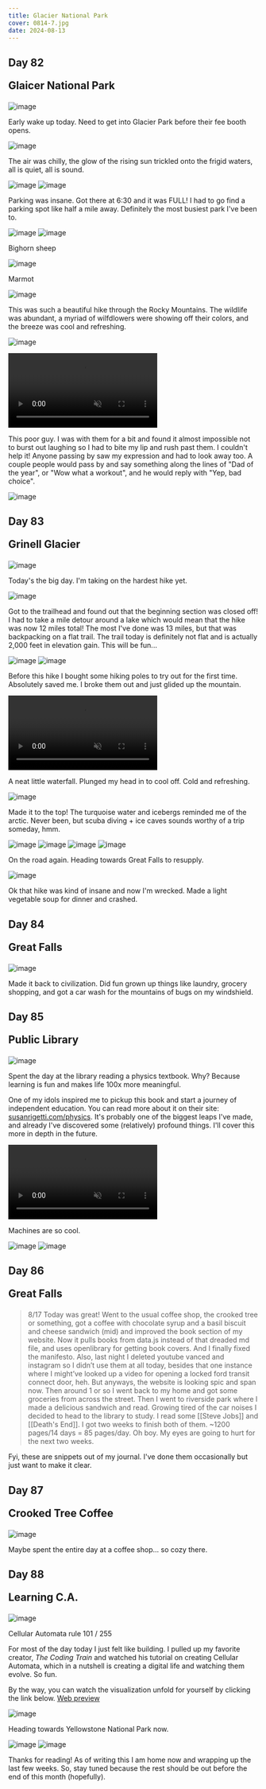 ```yaml
---
title: Glacier National Park
cover: 0814-7.jpg
date: 2024-08-13
---
```


## Day 82 <p class="inline text-gray-700 ">Glaicer National Park</p>

![image](/data/trips/west-coast-2024/attachments/0813-1.jpg)

Early wake up today. Need to get into Glacier Park before their fee booth opens.

![image](/data/trips/west-coast-2024/attachments/0813-2.jpg)

The air was chilly, the glow of the rising sun trickled onto the frigid waters, all is quiet, all is sound.

![image](/data/trips/west-coast-2024/attachments/0813-3.jpg)
![image](/data/trips/west-coast-2024/attachments/0813-4.jpg)

Parking was insane. Got there at 6:30 and it was FULL! I had to go find a parking spot like half a mile away. Definitely the most busiest park I've been to.

![image](/data/trips/west-coast-2024/attachments/0813-5.jpg)
![image](/data/trips/west-coast-2024/attachments/0813-6.jpg)

<p class="italic text-center">Bighorn sheep</p>

![image](/data/trips/west-coast-2024/attachments/0813-7.jpg)

<p class="italic text-center">Marmot</p>

![image](/data/trips/west-coast-2024/attachments/0813-8.jpg)

This was such a beautiful hike through the Rocky Mountains. The wildlife was abundant, a myriad of wilfdlowers were showing off their colors, and the breeze was cool and refreshing.

![image](/data/trips/west-coast-2024/attachments/0813-9.jpg)

<video src="/data/trips/west-coast-2024/attachments/0813-vid.mp4" type="video/mp4" autoplay loop muted playsinline ></video>

This poor guy. I was with them for a bit and found it almost impossible not to burst out laughing so I had to bite my lip and rush past them. I couldn't help it! Anyone passing by saw my expression and had to look away too. A couple people would pass by and say something along the lines of "Dad of the year", or "Wow what a workout", and he would reply with "Yep, bad choice".

![image](/data/trips/west-coast-2024/attachments/0813-10.jpg)

## Day 83 <p class="inline text-gray-700 ">Grinell Glacier</p>


![image](/data/trips/west-coast-2024/attachments/0814-1.jpg)

Today's the big day. I'm taking on the hardest hike yet.

![image](/data/trips/west-coast-2024/attachments/0814-2.jpg)

Got to the trailhead and found out that the beginning section was closed off! I had to take a mile detour around a lake which would mean that the hike was now 12 miles total! The most I've done was 13 miles, but that was backpacking on a flat trail. The trail today is definitely not flat and is actually 2,000 feet in elevation gain. This will be fun...

![image](/data/trips/west-coast-2024/attachments/0814-3.jpg)
![image](/data/trips/west-coast-2024/attachments/0814-4.jpg)

Before this hike I bought some hiking poles to try out for the first time. Absolutely saved me. I broke them out and just glided up the mountain. 

<video src="/data/trips/west-coast-2024/attachments/0814-vid.mp4" type="video/mp4" autoplay loop muted playsinline ></video>

A neat little waterfall. Plunged my head in to cool off. Cold and refreshing.

![image](/data/trips/west-coast-2024/attachments/0814-5.jpg)

Made it to the top! The turquoise water and icebergs reminded me of the arctic. Never been, but scuba diving + ice caves sounds worthy of a trip someday, hmm. 

![image](/data/trips/west-coast-2024/attachments/0814-10.jpg)
![image](/data/trips/west-coast-2024/attachments/0814-6.jpg)
![image](/data/trips/west-coast-2024/attachments/0814-7.jpg)
![image](/data/trips/west-coast-2024/attachments/0814-8.jpg)

On the road again. Heading towards Great Falls to resupply.

![image](/data/trips/west-coast-2024/attachments/0814-9.jpg)

Ok that hike was kind of insane and now I'm wrecked. Made a light vegetable soup for dinner and crashed.

## Day 84 <p class="inline text-gray-700 ">Great Falls</p>

![image](/data/trips/west-coast-2024/attachments/0815-1.jpg)

Made it back to civilization. Did fun grown up things like laundry, grocery shopping, and got a car wash for the mountains of bugs on my windshield. 

## Day 85 <p class="inline text-gray-700 ">Public Library</p>

![image](/data/trips/west-coast-2024/attachments/0816-1.jpg)

Spent the day at the library reading a physics textbook. Why? Because learning is fun and makes life 100x more meaningful. 

One of my idols inspired me to pickup this book and start a journey of independent education. You can read more about it on their site: <a href="https://www.susanrigetti.com/physics">susanrigetti.com/physics</a>. It's probably one of the biggest leaps I've made, and already I've discovered some (relatively) profound things. I'll cover this more in depth in the future.

<video src="/data/trips/west-coast-2024/attachments/0816-vid.mp4" type="video/mp4" autoplay loop muted playsinline ></video>

Machines are so cool.

![image](/data/trips/west-coast-2024/attachments/0816-2.jpg)
![image](/data/trips/west-coast-2024/attachments/0816-3.jpg)

## Day 86 <p class="inline text-gray-700 ">Great Falls</p>

> 8/17
> Today was great! Went to the usual coffee shop, the crooked tree or something, got a coffee with chocolate syrup and a basil biscuit and cheese sandwich (mid) and improved the book section of my website. Now it pulls books from data.js instead of that dreaded md file, and uses openlibrary for getting book covers. And I finally fixed the manifesto. Also, last night I deleted youtube vanced and instagram so I didn’t use them at all today, besides that one instance where I might’ve looked up a video for opening a locked ford transit connect door, heh. But anyways, the website is looking spic and span now. Then around 1 or so I went back to my home and got some groceries from across the street. Then I went to riverside park where I made a delicious sandwich and read. Growing tired of the car noises I decided to head to the library to study. I read some [[Steve Jobs]] and [[Death's End]]. I got two weeks to finish both of them. ~1200 pages/14 days = 85 pages/day. Oh boy. My eyes are going to hurt for the next two weeks.

Fyi, these are snippets out of my journal. I've done them occasionally but just want to make it clear.

## Day 87 <p class="inline text-gray-700 ">Crooked Tree Coffee</p>

![image](/data/trips/west-coast-2024/attachments/0818-1.jpg)

Maybe spent the entire day at a coffee shop... so cozy there.

## Day 88 <p class="inline text-gray-700 ">Learning C.A.</p>

![image](/data/trips/west-coast-2024/attachments/0819-4.png)
<p class="italic text-center">Cellular Automata rule 101 / 255</p>

For most of the day today I just felt like building. I pulled up my favorite creator, *The Coding Train* and watched his tutorial on creating Cellular Automata, which in a nutshell is creating a digital life and watching them evolve. So fun.

By the way, you can watch the visualization unfold for yourself by clicking the link below.
<a href="https://editor.p5js.org/cw1a/sketches/wFp_zevAl">Web preview</a>

![image](/data/trips/west-coast-2024/attachments/0819-1.jpg)

Heading towards Yellowstone National Park now.

![image](/data/trips/west-coast-2024/attachments/0819-2.jpg)
![image](/data/trips/west-coast-2024/attachments/0819-3.jpg)

Thanks for reading! As of writing this I am home now and wrapping up the last few weeks. So, stay tuned because the rest should be out before the end of this month (hopefully). 
